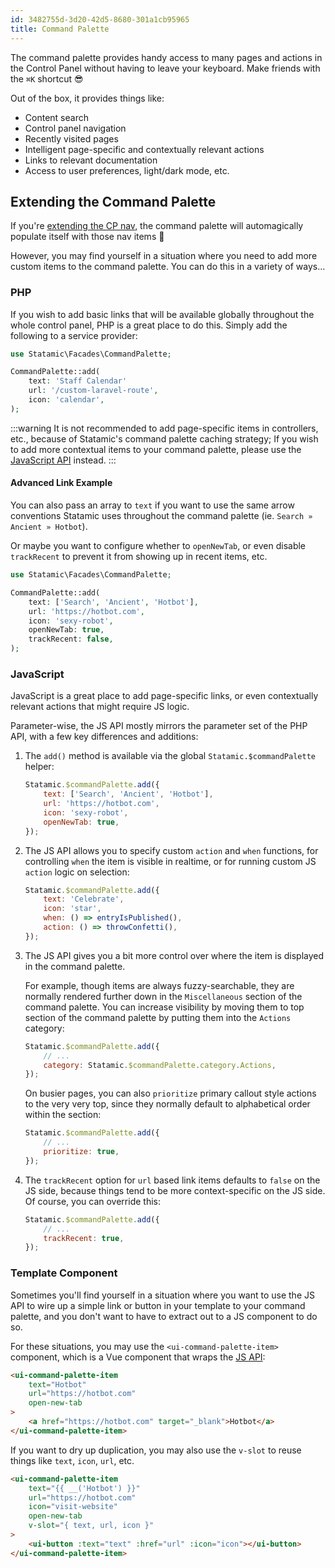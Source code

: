 ```yaml
---
id: 3482755d-3d20-42d5-8680-301a1cb95965
title: Command Palette
---
```


The command palette provides handy access to many pages and actions in the Control Panel without having to leave your keyboard. Make friends with the `⌘K` shortcut 😎

Out of the box, it provides things like:

- Content search
- Control panel navigation
- Recently visited pages
- Intelligent page-specific and contextually relevant actions
- Links to relevant documentation
- Access to user preferences, light/dark mode, etc.

## Extending the Command Palette

If you're [extending the CP nav](/extending/cp-navigation), the command palette will automagically populate itself with those nav items 🎉

However, you may find yourself in a situation where you need to add more custom items to the command palette. You can do this in a variety of ways...

### PHP

If you wish to add basic links that will be available globally throughout the whole control panel, PHP is a great place to do this. Simply add the following to a service provider:

```php
use Statamic\Facades\CommandPalette;

CommandPalette::add(
    text: 'Staff Calendar'
    url: '/custom-laravel-route',
    icon: 'calendar',
);
```

:::warning
It is not recommended to add page-specific items in controllers, etc., because of Statamic's command palette caching strategy; If you wish to add more contextual items to your command palette, please use the [JavaScript API](#javascript) instead.
:::

#### Advanced Link Example

You can also pass an array to `text` if you want to use the same arrow conventions Statamic uses throughout the command palette (ie. `Search » Ancient » Hotbot`).

Or maybe you want to configure whether to `openNewTab`, or even disable `trackRecent` to prevent it from showing up in recent items, etc.

```php
use Statamic\Facades\CommandPalette;

CommandPalette::add(
    text: ['Search', 'Ancient', 'Hotbot'],
    url: 'https://hotbot.com',
    icon: 'sexy-robot',
    openNewTab: true,
    trackRecent: false,
);
```

### JavaScript

JavaScript is a great place to add page-specific links, or even contextually relevant actions that might require JS logic.

Parameter-wise, the JS API mostly mirrors the parameter set of the PHP API, with a few key differences and additions:

1. The `add()` method is available via the global `Statamic.$commandPalette` helper:

    ```js
    Statamic.$commandPalette.add({
        text: ['Search', 'Ancient', 'Hotbot'],
        url: 'https://hotbot.com',
        icon: 'sexy-robot',
        openNewTab: true,
    });
    ```

2. The JS API allows you to specify custom `action` and `when` functions, for controlling `when` the item is visible in realtime, or for running custom JS `action` logic on selection:

    ```js
    Statamic.$commandPalette.add({
        text: 'Celebrate',
        icon: 'star',
        when: () => entryIsPublished(),
        action: () => throwConfetti(),
    });
    ```

3. The JS API gives you a bit more control over where the item is displayed in the command palette.

    For example, though items are always fuzzy-searchable, they are normally rendered further down in the `Miscellaneous` section of the command palette. You can increase visibility by moving them to top section of the command palette by putting them into the `Actions` category:

    ```js
    Statamic.$commandPalette.add({
        // ...
        category: Statamic.$commandPalette.category.Actions,
    });
    ```

    On busier pages, you can also `prioritize` primary callout style actions to the very very top, since they normally default to alphabetical order within the section:

    ```js
    Statamic.$commandPalette.add({
        // ...
        prioritize: true,
    });
    ```

4. The `trackRecent` option for `url` based link items defaults to `false` on the JS side, because things tend to be more context-specific on the JS side. Of course, you can override this:

    ```js
    Statamic.$commandPalette.add({
        // ...
        trackRecent: true,
    });
    ```

### Template Component

Sometimes you'll find yourself in a situation where you want to use the JS API to wire up a simple link or button in your template to your command palette, and you don't want to have to extract out to a JS component to do so.

For these situations, you may use the `<ui-command-palette-item>` component, which is a Vue component that wraps the [JS API](#javascript):

```html
<ui-command-palette-item
    text="Hotbot"
    url="https://hotbot.com"
    open-new-tab
>
    <a href="https://hotbot.com" target="_blank">Hotbot</a>
</ui-command-palette-item>
```

If you want to dry up duplication, you may also use the `v-slot` to reuse things like `text`, `icon`, `url`, etc.

```html
<ui-command-palette-item
    text="{{ __('Hotbot') }}"
    url="https://hotbot.com"
    icon="visit-website"
    open-new-tab
    v-slot="{ text, url, icon }"
>
    <ui-button :text="text" :href="url" :icon="icon"></ui-button>
</ui-command-palette-item>
```
